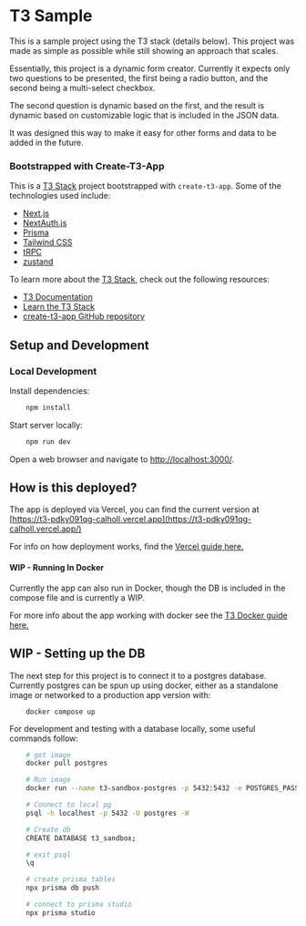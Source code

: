 # T3 Sample

This is a sample project using the T3 stack (details below). This project was made as simple as possible while still showing an approach that scales.

Essentially, this project is a dynamic form creator. Currently it expects only two questions to be presented, the first being a radio button, and the second being a multi-select checkbox.

The second question is dynamic based on the first, and the result is dynamic based on customizable logic that is included in the JSON data.

It was designed this way to make it easy for other forms and data to be added in the future.

### Bootstrapped with Create-T3-App

This is a [T3 Stack](https://create.t3.gg/) project bootstrapped with `create-t3-app`. Some of the technologies used include:

- [Next.js](https://nextjs.org)
- [NextAuth.js](https://next-auth.js.org)
- [Prisma](https://prisma.io)
- [Tailwind CSS](https://tailwindcss.com)
- [tRPC](https://trpc.io)
- [zustand](https://github.com/pmndrs/zustand)

To learn more about the [T3 Stack](https://create.t3.gg/), check out the following resources:

- [T3 Documentation](https://create.t3.gg/)
- [Learn the T3 Stack](https://create.t3.gg/en/faq#what-learning-resources-are-currently-available)
- [create-t3-app GitHub repository](https://github.com/t3-oss/create-t3-app)

## Setup and Development

### Local Development

Install dependencies:

```sh
    npm install
```

Start server locally:

```sh
    npm run dev
```

Open a web browser and navigate to [http://localhost:3000/](http://localhost:3000/).

## How is this deployed?

The app is deployed via Vercel, you can find the current version at [https://t3-pdky091qg-calholl.vercel.app](https://t3-pdky091qg-calholl.vercel.app/)

For info on how deployment works, find the [Vercel guide here.](https://create.t3.gg/en/deployment/vercel)

#### WIP - Running In Docker

Currently the app can also run in Docker, though the DB is included in the compose file and is currently a WIP.

For more info about the app working with docker see the [T3 Docker guide here.](https://create.t3.gg/en/deployment/docker)

## WIP - Setting up the DB

The next step for this project is to connect it to a postgres database. Currently postgres can be spun up using docker, either as a standalone image or networked to a production app version with:

```
    docker compose up
```

For development and testing with a database locally, some useful commands follow:

```sh
    # get image
    docker pull postgres

    # Run image
    docker run --name t3-sandbox-postgres -p 5432:5432 -e POSTGRES_PASSWORD=mysecretpassword -d postgres

    # Connect to local pg
    psql -h localhost -p 5432 -U postgres -W

    # Create db
    CREATE DATABASE t3_sandbox;

    # exit psql
    \q

    # create prisma tables
    npx prisma db push

    # connect to prisma studio
    npx prisma studio
```
